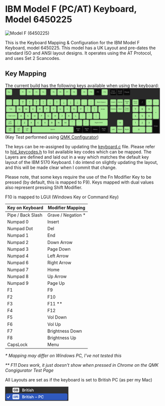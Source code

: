 # IBM Model F (PC/AT) Keyboard, Model 6450225

![Model F (6450225)](doc/IBM-6450225.jpeg)

This is the Keyboard Mapping & Configuration for the IBM Model F Keyboard, model 6450225.  This model has a UK Layout and pre-dates the standard ISO and ANSI layout designs.  It operates using the AT Protocol, and uses Set 2 Scancodes.

## Key Mapping

The current build has the following keys available when using the keyboard:
![Available Keys](doc/mapped-keys.png)
(Key Test performed using [QMK Configurator](https://config.qmk.fm/#/test))

The keys can be re-assigned by updating the [keyboard.c](keyboard.c) file.  Please refer to [hid_keycodes.h](/src/common/lib/hid_keycodes.h) to list available key codes which can be mapped.  The Layers are defined and laid out in a way which matches the default key layout of the IBM 5170 Keyboard.  I do intend on slightly updating the layout, and this will be made clear when I commit that change.

Please note, that some keys require the use of the Fn Modifier Key to be pressed (by default, this is mapped to F9).  Keys mapped with dual values also represent pressing Shift Modifier.

F10 is mapped to LGUI (Windows Key or Command Key)

| Key on Keyboard | Modifier Mapping |
|---|---|
| Pipe / Back Slash | Grave / Negation * |
| Numpad 0 | Insert |
| Numpad Dot | Del |
| Numpad 1 | End |
| Numpad 2 | Down Arrow |
| Numpad 3 | Page Down |
| Numpad 4 | Left Arrow |
| Numpad 6 | Right Arrow |
| Numpad 7 | Home |
| Numpad 8 | Up Arrow |
| Numpad 9 | Page Up |
| F1 | F9 |
| F2 | F10 |
| F3 | F11 ** |
| F4 | F12 |
| F5 | Vol Down |
| F6 | Vol Up |
| F7 | Brightness Down |
| F8 | Brightness Up |
| CapsLock | Menu |

_* Mapping may differ on Windows PC, I've not tested this_

_** F11 Does work, it just doesn't show when pressed in Chrome on the QMK Congigurator Test Page_

All Layouts are set as if the keyboard is set to British PC (as per my Mac)

![Layout Toggle](doc/layout-mac.png)